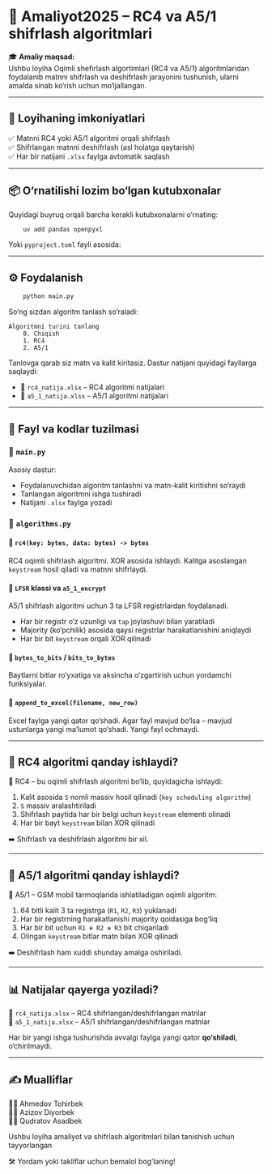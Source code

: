 
# 🔐 Amaliyot2025 – RC4 va A5/1 shifrlash algoritmlari

🎓 **Amaliy maqsad:**  
Ushbu loyiha Oqimli  shefirlash algortimlari (RC4 va A5/1) algoritmlaridan foydalanib matnni shifrlash va deshifrlash jarayonini tushunish, ularni amalda sinab ko‘rish uchun mo‘ljallangan. 

---

## 📌 Loyihaning imkoniyatlari

✅ Matnni RC4 yoki A5/1 algoritmi orqali shifrlash  
✅ Shifrlangan matnni deshifrlash (asl holatga qaytarish)  
✅ Har bir natijani `.xlsx` faylga avtomatik saqlash  

---

## 📦 O‘rnatilishi lozim bo‘lgan kutubxonalar

Quyidagi buyruq orqali barcha kerakli kutubxonalarni o‘rnating:

```bash
    uv add pandas openpyxl
```

Yoki `pyproject.toml` fayli asosida:

---

## ⚙️ Foydalanish

```bash
    python main.py
```

So‘ng sizdan algoritm tanlash so‘raladi:

```text
Algoritmni turini tanlang 
    0. Chiqish
    1. RC4
    2. A5/1
```

Tanlovga qarab siz matn va kalit kiritasiz. Dastur natijani quyidagi fayllarga saqlaydi:

- 📄 `rc4_natija.xlsx` – RC4 algoritmi natijalari
- 📄 `a5_1_natija.xlsx` – A5/1 algoritmi natijalari

---

## 📁 Fayl va kodlar tuzilmasi

### 📂 `main.py`

Asosiy dastur:  
- Foydalanuvchidan algoritm tanlashni va matn-kalit kiritishni so‘raydi  
- Tanlangan algoritmni ishga tushiradi  
- Natijani `.xlsx` faylga yozadi

### 📂 `algorithms.py`

#### 📌 `rc4(key: bytes, data: bytes) -> bytes`

RC4 oqimli shifrlash algoritmi. XOR asosida ishlaydi. Kalitga asoslangan `keystream` hosil qiladi va matnni shifrlaydi.

#### 📌 `LFSR` klassi va `a5_1_encrypt`

A5/1 shifrlash algoritmi uchun 3 ta LFSR registrlardan foydalanadi.  
- Har bir registr o‘z uzunligi va `tap` joylashuvi bilan yaratiladi  
- Majority (ko‘pchilik) asosida qaysi registrlar harakatlanishini aniqlaydi  
- Har bir bit `keystream` orqali XOR qilinadi

#### 📌 `bytes_to_bits` / `bits_to_bytes`

Baytlarni bitlar ro‘yxatiga va aksincha o‘zgartirish uchun yordamchi funksiyalar.

#### 📌 `append_to_excel(filename, new_row)`

Excel faylga yangi qator qo‘shadi. Agar fayl mavjud bo‘lsa – mavjud ustunlarga yangi ma’lumot qo‘shadi. Yangi fayl ochmaydi.

---

## 🔎 RC4 algoritmi qanday ishlaydi?

📌 RC4 – bu oqimli shifrlash algoritmi bo‘lib, quyidagicha ishlaydi:
1. Kalit asosida `S` nomli massiv hosil qilinadi (`key scheduling algorithm`)
2. `S` massiv aralashtiriladi
3. Shifrlash paytida har bir belgi uchun `keystream` elementi olinadi
4. Har bir bayt `keystream` bilan XOR qilinadi

➡️ Shifrlash va deshifrlash algoritmi bir xil.

---

## 🔎 A5/1 algoritmi qanday ishlaydi?

📌 A5/1 – GSM mobil tarmoqlarida ishlatiladigan oqimli algoritm:
1. 64 bitli kalit 3 ta registrga (`R1`, `R2`, `R3`) yuklanadi
2. Har bir registrning harakatlanishi majority qoidasiga bog‘liq
3. Har bir bit uchun `R1 ⊕ R2 ⊕ R3` bit chiqariladi
4. Olingan `keystream` bitlar matn bilan XOR qilinadi

➡️ Deshifrlash ham xuddi shunday amalga oshiriladi.

---

## 📊 Natijalar qayerga yoziladi?

📁 `rc4_natija.xlsx` – RC4 shifrlangan/deshifrlangan matnlar  
📁 `a5_1_natija.xlsx` – A5/1 shifrlangan/deshifrlangan matnlar

Har bir yangi ishga tushurishda avvalgi faylga yangi qator **qo‘shiladi**, o‘chirilmaydi.

---

## ✍️ Mualliflar

👨‍💻 Ahmedov Tohirbek  
👨‍💻 Azizov Diyorbek  
👨‍💻 Qudratov Asadbek

Ushbu loyiha amaliyot va shifrlash algoritmlari bilan tanishish uchun tayyorlangan

🛠 Yordam yoki takliflar uchun bemalol bog‘laning!